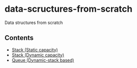 # data-scructures-from-scratch
Data structures from scratch

## Contents
 - [Stack (Static capacity)](src/StaticStack.h)
 - [Stack (Dynamic capacity)](src/DynamicStack.h)
 - [Queue (Dynamic-stack based)](src/StaticQueue.h)